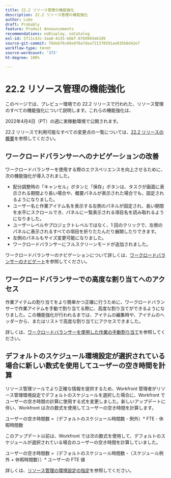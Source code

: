 ```yaml
---
title: 22.2 リソース管理の機能強化
description: 22.2 リソース管理の機能強化
author: Luke
draft: Probably
feature: Product Announcements
recommendations: noDisplay, noCatalog
exl-id: 5f11c43c-3aa8-4135-b6bf-07b9993e63d9
source-git-commit: 76deb76c66e8f8a7dea721378591ae035b8d42e7
workflow-type: tm+mt
source-wordcount: '373'
ht-degree: 100%

---
```


# 22.2 リソース管理の機能強化

このページでは、プレビュー環境での 22.2 リリースで行われた、リソース管理のすべての機能強化について説明します。これらの機能強化は、

<!--
<MadCap:conditionalText data-mc-conditions="QuicksilverOrClassic.Draft mode">
in January 2022
</MadCap:conditionalText>
-->

2022年4月4日（PT）の週に実稼動環境で公開されます。

22.2 リリースで利用可能なすべての変更点の一覧については、[22.2 リリースの概要](../../../product-announcements/product-releases/22.2-release-activity/22-2-release-overview.md)を参照してください。

## ワークロードバランサーへのナビゲーションの改善

ワークロードバランサーを使用する際のエクスペリエンスを向上させるために、次の機能強化が導入されました。

* 配分調整時の「キャンセル」ボタンと「保存」ボタンは、タスクが画面に表示される期間より長い場合や、概要パネルが表示された場合でも、固定されるようになりました。
* ユーザー名と作業アイテム名を表示する左側のパネルが固定され、長い期間を水平にスクロールでき、パネルに一覧表示される項目名を読み取れるようになりました。
* ユーザーレベルやプロジェクトレベルではなく、1 回のクリックで、左側のパネルに表示されるすべての項目を折りたたんだり展開したりできます。
* 左側のパネルもサイズ変更可能になりました。
* ワークロードバランサーにフルスクリーンモードが追加されました。

ワークロードバランサーのナビゲーションについて詳しくは、[ワークロードバランサーのナビゲート](../../../resource-mgmt/workload-balancer/navigate-the-workload-balancer.md)を参照してください。

## ワークロードバランサーでの高度な割り当てへのアクセス

作業アイテムの割り当てをより簡単かつ正確に行うために、ワークロードバランサーで作業アイテムを手動で割り当てる際に、高度な割り当てができるようになりました。この機能強化が行われるまでは、アイテムの編集時や、アイテムのヘッダーから、またはリストで高度な割り当てにアクセスできました。

詳しくは、[ワークロードバランサーを使用した作業の手動割り当て](../../../resource-mgmt/workload-balancer/assign-work-in-workload-balancer-manually.md)を参照してください。

## デフォルトのスケジュール環境設定が選択されている場合に新しい数式を使用してユーザーの空き時間を計算

リソース管理ツールでより正確な情報を提供するため、Workfront 管理者がリソース管理環境設定でデフォルトのスケジュールを選択した場合に、Workfront でユーザーの空き時間の計算に使用する式を変更しました。新しいアップデートに伴い、Workfront は次の数式を使用してユーザーの空き時間を計算します。

ユーザーの空き時間数 =（デフォルトのスケジュール時間数 - 例外）&#42; FTE - 休暇時間数

このアップデート以前は、Workfront では次の数式を使用して、デフォルトのスケジュールが選択されている場合のユーザーの空き時間を計算していました。

ユーザーの空き時間数 =（デフォルトのスケジュール時間数 -（スケジュール例外 + 休暇時間数））&#42; ユーザーの FTE 値

詳しくは、[リソース管理の環境設定の指定](../../../administration-and-setup/set-up-workfront/configure-system-defaults/configure-resource-mgmt-preferences.md)を参照してください。

